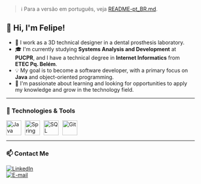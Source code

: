 > :information_source: Para a versão em português, veja [README-pt_BR.md](README-pt_BR.md).

## 👋 Hi, I'm Felipe!

- 🦷 I work as a 3D technical designer in a dental prosthesis laboratory.
- 🎓 I'm currently studying **Systems Analysis and Development** at **PUCPR**, and I have a technical degree in **Internet Informatics** from **ETEC Pq. Belém**.
- 💡 My goal is to become a software developer, with a primary focus on **Java** and object-oriented programming.
- 🚀 I'm passionate about learning and looking for opportunities to apply my knowledge and grow in the technology field.

---

### 🧰 Technologies & Tools

<div style="display: flex; flex-wrap: wrap; gap: 10px; align-items: center;">
  <img src="https://cdn.jsdelivr.net/gh/devicons/devicon@latest/icons/java/java-original.svg" title="Java" width="40" height="40"/>
  <img src="https://cdn.jsdelivr.net/gh/devicons/devicon@latest/icons/spring/spring-original.svg" title="Spring Boot" width="40" height="40"/>
  <img src="https://cdn.jsdelivr.net/gh/devicons/devicon@latest/icons/azuresqldatabase/azuresqldatabase-original.svg" title="SQL" width="40" height="40"/>
  <img src="https://cdn.jsdelivr.net/gh/devicons/devicon@latest/icons/git/git-original.svg" title="Git" width="40" height="40"/>
</div>

---

### 📫 Contact Me

[![LinkedIn](https://img.shields.io/badge/LinkedIn-0077B5?style=for-the-badge&logo=linkedin&logoColor=white)](https://www.linkedin.com/in/felipemrj/)  
[![E-mail](https://img.shields.io/badge/E--mail-D14836?style=for-the-badge&logo=gmail&logoColor=white)](mailto:felipe_mrj@hotmail.com)  
